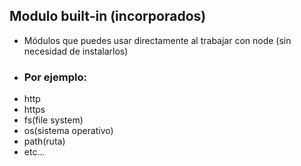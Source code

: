 ## Modulo built-in (incorporados)

- Módulos que puedes usar directamente al trabajar con node (sin necesidad de instalarlos)
- 
  ### Por ejemplo:
- http
- https
- fs(file system)
- os(sistema operativo)
- path(ruta)
- etc...
